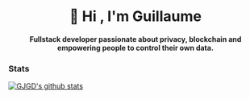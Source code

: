 <h1 align="center">👋 Hi , I'm Guillaume</h1>
<h4 align="center">Fullstack developer passionate about privacy, blockchain and empowering people to control their own data. 

### Stats

[![GJGD's github stats](https://github-readme-stats.vercel.app/api?username=gjgd&count_private=true&show_icons=true&custom_title=My%20Github%20Stats)](https://github.com/anuraghazra/github-readme-stats)

